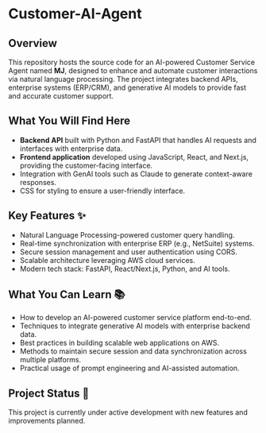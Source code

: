 # Customer-AI-Agent
## Overview
This repository hosts the source code for an AI-powered Customer Service Agent named **MJ**, designed to enhance and automate customer interactions via natural language processing. The project integrates backend APIs, enterprise systems (ERP/CRM), and generative AI models to provide fast and accurate customer support.

## What You Will Find Here
- **Backend API** built with Python and FastAPI that handles AI requests and interfaces with enterprise data.
- **Frontend application** developed using JavaScript, React, and Next.js, providing the customer-facing interface.
- Integration with GenAI tools such as Claude to generate context-aware responses.
- CSS for styling to ensure a user-friendly interface.

## Key Features ✨
- Natural Language Processing-powered customer query handling.
- Real-time synchronization with enterprise ERP (e.g., NetSuite) systems.
- Secure session management and user authentication using CORS.
- Scalable architecture leveraging AWS cloud services.
- Modern tech stack: FastAPI, React/Next.js, Python, and AI tools.

## What You Can Learn 📚
- How to develop an AI-powered customer service platform end-to-end.
- Techniques to integrate generative AI models with enterprise backend data.
- Best practices in building scalable web applications on AWS.
- Methods to maintain secure session and data synchronization across multiple platforms.
- Practical usage of prompt engineering and AI-assisted automation.

## Project Status 🚧
This project is currently under active development with new features and improvements planned.
